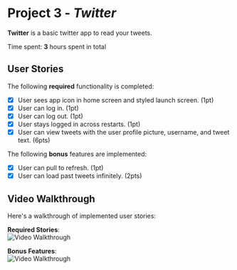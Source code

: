 # Project 3 - *Twitter*

**Twitter** is a basic twitter app to read your tweets.

Time spent: **3** hours spent in total

## User Stories

The following **required** functionality is completed:

- [x] User sees app icon in home screen and styled launch screen. (1pt)
- [x] User can log in. (1pt)
- [x] User can log out. (1pt)
- [x] User stays logged in across restarts. (1pt)
- [x] User can view tweets with the user profile picture, username, and tweet text. (6pts)

The following **bonus** features are implemented:

- [x] User can pull to refresh. (1pt)
- [x] User can load past tweets infinitely. (2pts)

## Video Walkthrough

Here's a walkthrough of implemented user stories:

**Required Stories**: <br />
<img src='http://g.recordit.co/HIqr2iPENm.gif' title='Video Walkthrough Require Stories' width='' alt='Video Walkthrough' />

**Bonus Features**: <br />
<img src='http://g.recordit.co/DjxUdsAYmH.gif' title='Video Walkthrough Require Stories' width='' alt='Video Walkthrough' />

